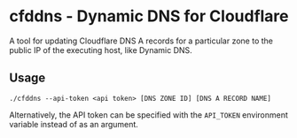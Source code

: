 # cfddns - Dynamic DNS for Cloudflare

A tool for updating Cloudflare DNS A records for a particular zone to the public IP of the executing host, like Dynamic DNS.

## Usage

`./cfddns --api-token <api token> [DNS ZONE ID] [DNS A RECORD NAME]`

Alternatively, the API token can be specified with the `API_TOKEN` environment variable instead of as an argument.
